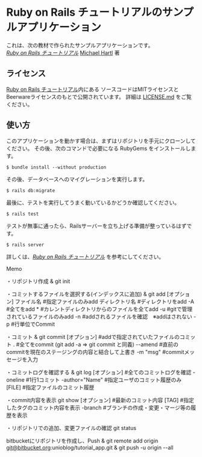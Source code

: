 # Ruby on Rails チュートリアルのサンプルアプリケーション

これは、次の教材で作られたサンプルアプリケーションです。   
[*Ruby on Rails チュートリアル*](https://railstutorial.jp/)
[Michael Hartl](http://www.michaelhartl.com/) 著

## ライセンス

[Ruby on Rails チュートリアル](https://railstutorial.jp/)内にある
ソースコードはMITライセンスとBeerwareライセンスのもとで公開されています。
詳細は [LICENSE.md](LICENSE.md) をご覧ください。

## 使い方

このアプリケーションを動かす場合は、まずはリポジトリを手元にクローンしてください。
その後、次のコマンドで必要になる RubyGems をインストールします。

```
$ bundle install --without production
```

その後、データベースへのマイグレーションを実行します。

```
$ rails db:migrate
```

最後に、テストを実行してうまく動いているかどうか確認してください。

```
$ rails test
```

テストが無事に通ったら、Railsサーバーを立ち上げる準備が整っているはずです。

```
$ rails server
```

詳しくは、[*Ruby on Rails チュートリアル*](https://railstutorial.jp/)
を参考にしてください。

Memo

・リポジトリ作成
 & git init
 
・コミットするファイルを選択する(インデックスに追加)
 & git add [オプション]
            ファイル名          #指定ファイルのみadd
            ディレクトリ名      #ディレクトリをadd
            -A                  #全てをadd
            *                   #カレントディレクトリからのファイルを全てadd
            -u                  #gitで管理されているファイルのみadd
            -n                  #addされるファイルを確認　※addはされない
            -p                  #行単位でCommit
            
・コミット
 & git commit [オプション]      #addで指定されていたファイルのコミット
              .                 #全てをcommit   (git add -a ⇒ git commit と同義)
              --amend           #直前のcommitを現在のステージングの内容と結合して上書き
              -m "msg"          #commitメッセージを入力
            
・コミットログを確認する
 & git log [オプション]       #全てのコミットログを確認
            -oneline          #1行1コミット
            -author="Name"    #指定ユーザのコミット履歴のみ
            [FILE]            #指定ファイルのコミット履歴
            
・commit内容を表示
git show [オプション]         #最新のコミット内容
          [TAG]               #指定したタグのコミット内容を表示
          -branch             #ブランチの作成・変更・マージ等の履歴を表示
          

・リポジトリでの追加、変更ファイルの確認
git status

bitbucketにリポジトリを作成し、Push
 & git remote add origin git@bitbucket.org:unioblog/tutorial_app.git
 & git push -u origin --all
 

